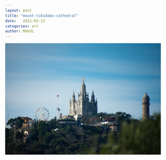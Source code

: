 ```yaml
---
layout: post
title: "mount-tibidabo-cathedral"
date:   2021-03-12
categories: art
author: Mahdi
---
```


![boy.](/img/arts/mount-tibidabo-cathedral.jpg)
